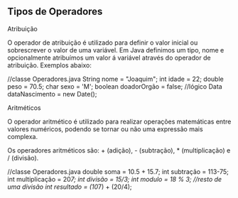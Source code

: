 ## Tipos de Operadores

 Atribuição

 O operador de atribuição é utilizado para definir o valor inicial ou sobrescrever o valor de uma variável. Em Java definimos um tipo, nome e opcionalmente atribuímos um valor á variável através do operador de atribuição. Exemplos abaixo:

 //classe Operadores.java
 String nome = "Joaquim";
 int idade = 22;
 double peso = 70.5;
 char sexo = 'M';
 boolean doadorOrgão = false; //lógico
 Data dataNascimento = new Date();

 Aritméticos

 O operador aritmético é utilizado para realizar operações matemáticas entre valores numéricos, podendo se tornar ou não uma expressão mais complexa.

 Os operadores aritméticos são: + (adição), - (subtração), * (multiplicação) e / (divisão).

 //classe Operadores.java
 double soma = 10.5 + 15.7;
 int subtração = 113-75;
 int multiplicação = 20*7;
 int divisão = 15/3;
 int modulo = 18 % 3; //resto de uma divisão
 int resultado = (10*7) + (20/4);

 



